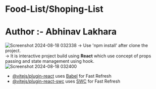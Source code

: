 
# Food-List/Shoping-List
# Author :- Abhinav Lakhara
![Screenshot 2024-08-18 032338](https://github.com/user-attachments/assets/ea3d341e-dd66-4836-9b61-a1f3fbda0d8b)
-> Use 'npm install' after clone the project.<br/>
-> It is interactive project build using <b>React</b> which use concept of props passing and state management using hook.![Screenshot 2024-08-18 032400](https://github.com/user-attachments/assets/9beeecdc-2e79-47aa-8c41-e395124162d9)


- [@vitejs/plugin-react](https://github.com/vitejs/vite-plugin-react/blob/main/packages/plugin-react/README.md) uses [Babel](https://babeljs.io/) for Fast Refresh
- [@vitejs/plugin-react-swc](https://github.com/vitejs/vite-plugin-react-swc) uses [SWC](https://swc.rs/) for Fast Refresh
